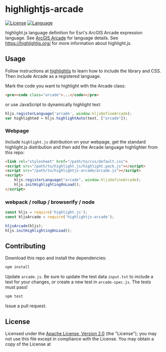 # highlightjs-arcade

[![License](https://badgen.net/badge/license/Apache-2.0/blue)](https://github.com/jf990/highlightjs-arcade/blob/master/LICENSE)
[![Language](https://badgen.net/badge/language/Arcade-1.7.0/purple)](https://developers.arcgis.com/arcade/)

highlight.js language definition for Esri's ArcGIS Arcade expression language. See [ArcGIS Arcade](https://developers.arcgis.com/arcade/) for language details. See https://highlightjs.org/ for more information about highlight.js.

## Usage

Follow instructions at [highlightjs](https://highlightjs.org/) to learn how to include the library and CSS. Then include Arcade as a registered language.

Mark the code you want to highlight with the Arcade class:

```html
<pre><code class="arcade">...</code></pre>
```

or use JavaScript to dynamically highlight text:

```javascript
hljs.registerLanguage('arcade', window.hljsDefineArcade);
var highlighted = hljs.highlightAuto(text, ["arcade"]);
```

### Webpage

Include `highlight.js` distribution on your webpage, get the standard highlight.js distribution and then add the Arcade language highlighter from this repo:

```html
<link rel="stylesheet" href="/path/to/css/default.css">
<script src="/path/to/highlight.js/highlight.pack.js"></script>
<script src="/path/to/highlightjs-arcade/arcade.js"></script>
<script>
    hljs.registerLanguage("arcade", window.hljsDefineArcade);
    hljs.initHighlightingOnLoad();
</script>
```

### webpack / rollup / browserify / node

```javascript
const hljs = require('highlight.js');
const hljsArcade = require('highlightjs-arcade');

hljsArcade(hljs);
hljs.initHighlightingOnLoad();
```

## Contributing

Download this repo and install the dependencies:

```bash
npm install
```

Update `arcade.js`. Be sure to update the test data `input.txt` to include a test for your changes, or create a new test in `arcade-spec.js`. The tests must pass!

```bash
npm test
```

Issue a pull request.

## License

Licensed under the [Apache License, Version 2.0](http://www.apache.org/licenses/LICENSE-2.0) (the "License"); you may not use this file except in compliance with the License. You may obtain a copy of the License at
